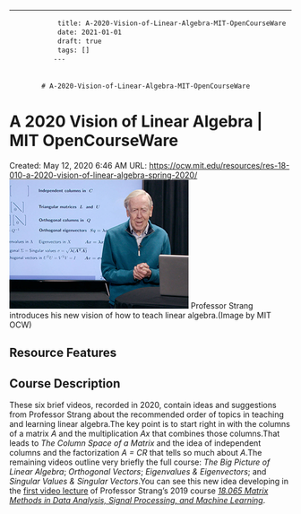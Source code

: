 ---
                title: A-2020-Vision-of-Linear-Algebra-MIT-OpenCourseWare
                date: 2021-01-01    
                draft: true
                tags: []
               ---


            # A-2020-Vision-of-Linear-Algebra-MIT-OpenCourseWare

# A 2020 Vision of Linear Algebra | MIT OpenCourseWare
Created: May 12, 2020 6:46 AM
URL: https://ocw.mit.edu/resources/res-18-010-a-2020-vision-of-linear-algebra-spring-2020/
![A%202020%20Vision%20of%20Linear%20Algebra%20MIT%20OpenCourseWare%200d5c26ec03b346699239ca248c093d33/RES-18-010S20.jpg](A%202020%20Vision%20of%20Linear%20Algebra%20MIT%20OpenCourseWare%200d5c26ec03b346699239ca248c093d33/RES-18-010S20.jpg)
Professor Strang introduces his new vision of how to teach linear algebra.(Image by MIT OCW)
## Resource Features
## Course Description
These six brief videos, recorded in 2020, contain ideas and suggestions from Professor Strang about the recommended order of topics in teaching and learning linear algebra.The key point is to start right in with the columns of a matrix *A* and the multiplication *Ax* that combines those columns.That leads to *The Column Space of a Matrix* and the idea of independent columns and the factorization *A = CR* that tells so much about *A*.The remaining videos outline very briefly the full course: *The Big Picture of Linear Algebra*; *Orthogonal Vectors*; *Eigenvalues & Eigenvectors*; and *Singular Values & Singular Vectors*.You can see this new idea developing in the [first video lecture](https://ocw.mit.edu/courses/mathematics/18-065-matrix-methods-in-data-analysis-signal-processing-and-machine-learning-spring-2018/video-lectures/lecture-1-the-column-space-of-a-contains-all-vectors-ax) of Professor Strang’s 2019 course *[18.065 Matrix Methods in Data Analysis, Signal Processing, and Machine Learning](https://ocw.mit.edu/courses/mathematics/18-065-matrix-methods-in-data-analysis-signal-processing-and-machine-learning-spring-2018)*.